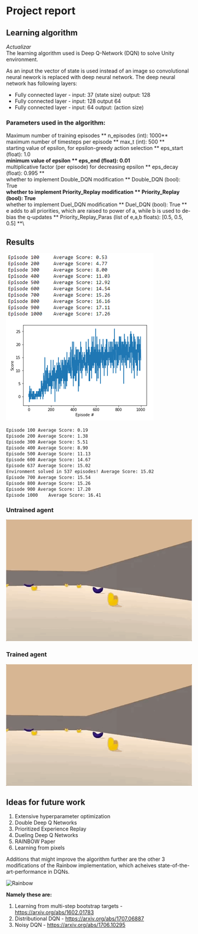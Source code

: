 # Project report

## Learning algorithm
*Actualizar*    
The learning algorithm used is Deep Q-Network (DQN) to solve Unity environment.     
     
As an input the vector of state is used instead of an image so convolutional neural nework is replaced with deep neural network. 
The deep neural network has following layers:

- Fully connected layer - input: 37 (state size) output: 128
- Fully connected layer - input: 128 output 64
- Fully connected layer - input: 64 output: (action size)

### Parameters used in the algorithm:
   
Maximum number of training episodes
** n_episodes (int): 1000**\
maximum number of timesteps per episode
** max_t (int): 500  **\
starting value of epsilon, for epsilon-greedy action selection
** eps_start (float): 1.0 **\
minimum value of epsilon
** eps_end (float): 0.01**\
multiplicative factor (per episode) for decreasing epsilon
** eps_decay (float): 0.995 **\
whether to implement Double_DQN modification
** Double_DQN (bool): True **\
whether to implement Priority_Replay modification
** Priority_Replay (bool): True**\
whether to implement Duel_DQN modification
** Duel_DQN (bool): True   **\
e adds to all priorities, which are raised to power of a, while b is used to de-bias the q-updates
** Priority_Replay_Paras (list of e,a,b floats): [0.5, 0.5, 0.5] **\



## Results

![results](Media/rewards.png)

```
Episode 100	Average Score: 0.19
Episode 200	Average Score: 1.38
Episode 300	Average Score: 5.51
Episode 400	Average Score: 8.90
Episode 500	Average Score: 11.13
Episode 600	Average Score: 14.67
Episode 637	Average Score: 15.02
Environment solved in 537 episodes!	Average Score: 15.02
Episode 700	Average Score: 15.54
Episode 800	Average Score: 15.26
Episode 900	Average Score: 17.20
Episode 1000	Average Score: 16.41
```

### Untrained agent

![untrained](Media/untrained.gif)

### Trained agent

![trained](Media/trained.gif)

## Ideas for future work

1. Extensive hyperparameter optimization
2. Double Deep Q Networks
3. Prioritized Experience Replay
4. Dueling Deep Q Networks
5. RAINBOW Paper
6. Learning from pixels


Additions that might improve the algorithm further are the other 3 modifications of the Rainbow implementation, which acheives state-of-the-art-performance in DQNs.

<img src="https://s3.amazonaws.com/video.udacity-data.com/topher/2018/June/5b3814f1_screen-shot-2018-06-30-at-6.40.09-pm/screen-shot-2018-06-30-at-6.40.09-pm.png" alt="Rainbow" width="400"/>

**Namely these are:**

1.  Learning from multi-step bootstrap targets -  https://arxiv.org/abs/1602.01783
2.  Distributional DQN - https://arxiv.org/abs/1707.06887
3.  Noisy DQN - https://arxiv.org/abs/1706.10295

